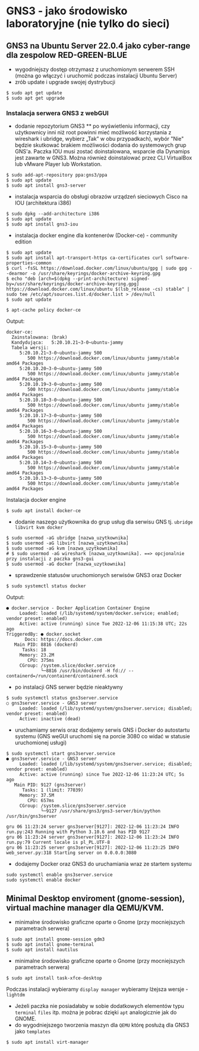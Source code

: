 # GNS3 - jako środowisko laboratoryjne (nie tylko do sieci)
## GNS3 na Ubuntu Server 22.0.4 jako cyber-range dla zespolow RED-GREEN-BLUE
* wygodniejszy dostęp otrzymasz z uruchomionym serwerem SSH (można go włączyć i uruchomić podczas instalacji Ubuntu Server)
* zrób update i upgrade swojej dystrybucji 
```
$ sudo apt get update
$ sudo apt get upgrade
```
### Instalacja serwera GNS3 z webGUI
* dodanie repozytorium GNS3
** po wyświetleniu informacji, czy użytkownicy inni niż root powinni mieć możliwość korzystania z wireshark i ubridge, wybierz „Tak” w obu przypadkach), wybór "Nie" będzie skutkować brakiem możliwości dodania do systemowych grup GNS'a. 
Paczka IOU musi zostać doinstalowana, wsparcie dla Dynamips jest zawarte w GNS3.
Można również doinstalować przez CLI VirtualBox lub vMware Player lub Workstation.
```
$ sudo add-apt-repository ppa:gns3/ppa
$ sudo apt update                                
$ sudo apt install gns3-server
```
* instalacja wsparcia do obsługi obrazów urządzeń sieciowych Cisco na IOU (architektura i386)
```
$ sudo dpkg --add-architecture i386
$ sudo apt update
$ sudo apt install gns3-iou
```
* instalacja docker engine dla kontenerów (Docker-ce) - community edition
```
$ sudo apt update
$ sudo apt install apt-transport-https ca-certificates curl software-properties-common
$ curl -fsSL https://download.docker.com/linux/ubuntu/gpg | sudo gpg --dearmor -o /usr/share/keyrings/docker-archive-keyring.gpg
$ echo "deb [arch=$(dpkg --print-architecture) signed-by=/usr/share/keyrings/docker-archive-keyring.gpg] https://download.docker.com/linux/ubuntu $(lsb_release -cs) stable" | sudo tee /etc/apt/sources.list.d/docker.list > /dev/null
$ sudo apt update
```
```
$ apt-cache policy docker-ce
```
Output:
```
docker-ce:
  Zainstalowana: (brak)
  Kandydująca:   5:20.10.21~3-0~ubuntu-jammy
  Tabela wersji:
     5:20.10.21~3-0~ubuntu-jammy 500
        500 https://download.docker.com/linux/ubuntu jammy/stable amd64 Packages
     5:20.10.20~3-0~ubuntu-jammy 500
        500 https://download.docker.com/linux/ubuntu jammy/stable amd64 Packages
     5:20.10.19~3-0~ubuntu-jammy 500
        500 https://download.docker.com/linux/ubuntu jammy/stable amd64 Packages
     5:20.10.18~3-0~ubuntu-jammy 500
        500 https://download.docker.com/linux/ubuntu jammy/stable amd64 Packages
     5:20.10.17~3-0~ubuntu-jammy 500
        500 https://download.docker.com/linux/ubuntu jammy/stable amd64 Packages
     5:20.10.16~3-0~ubuntu-jammy 500
        500 https://download.docker.com/linux/ubuntu jammy/stable amd64 Packages
     5:20.10.15~3-0~ubuntu-jammy 500
        500 https://download.docker.com/linux/ubuntu jammy/stable amd64 Packages
     5:20.10.14~3-0~ubuntu-jammy 500
        500 https://download.docker.com/linux/ubuntu jammy/stable amd64 Packages
     5:20.10.13~3-0~ubuntu-jammy 500
        500 https://download.docker.com/linux/ubuntu jammy/stable amd64 Packages
```
Instalacja docker engine
```
$ sudo apt install docker-ce
```
* dodanie naszego użytkownika do grup usług dla serwisu GNS tj. `ubridge libvirt kvm docker`
```
$ sudo usermod -aG ubridge [nazwa_uzytkownika]
$ sudo usermod -aG libvirt [nazwa_uzytkownika]
$ sudo usermod -aG kvm [nazwa_uzytkownika]
# $ sudo usermod -aG wireshark [nazwa_uzytkownika]. ==> opcjonalnie przy instalacji z paczka gns3-gui
$ sudo usermod -aG docker [nazwa_uzytkownika]
```
* sprawdzenie statusów uruchomionych serwisów GNS3 oraz Docker
```
$ sudo systemctl status docker
```
Output:
```
● docker.service - Docker Application Container Engine
     Loaded: loaded (/lib/systemd/system/docker.service; enabled; vendor preset: enabled)
     Active: active (running) since Tue 2022-12-06 11:15:38 UTC; 22s ago
TriggeredBy: ● docker.socket
       Docs: https://docs.docker.com
   Main PID: 8816 (dockerd)
      Tasks: 18
     Memory: 23.2M
        CPU: 375ms
     CGroup: /system.slice/docker.service
             └─8816 /usr/bin/dockerd -H fd:// --containerd=/run/containerd/containerd.sock
```
* po instalacji GNS serwer będzie nieaktywny
```
$ sudo systemctl status gns3server.service
○ gns3server.service - GNS3 server
     Loaded: loaded (/lib/systemd/system/gns3server.service; disabled; vendor preset: enabled)
     Active: inactive (dead)
```

* uruchamiamy serwis oraz dodajemy serwis GNS i Docker do autostartu systemu (GNS weGUI uruchomi się na porcie 3080 co widać w statusie uruchomionej usługi)
```
$ sudo systemctl start gns3server.service
● gns3server.service - GNS3 server
     Loaded: loaded (/lib/systemd/system/gns3server.service; disabled; vendor preset: enabled)
     Active: active (running) since Tue 2022-12-06 11:23:24 UTC; 5s ago
   Main PID: 9127 (gns3server)
      Tasks: 1 (limit: 77039)
     Memory: 37.5M
        CPU: 657ms
     CGroup: /system.slice/gns3server.service
             └─9127 /usr/share/gns3/gns3-server/bin/python /usr/bin/gns3server

gru 06 11:23:24 server gns3server[9127]: 2022-12-06 11:23:24 INFO run.py:243 Running with Python 3.10.6 and has PID 9127
gru 06 11:23:24 server gns3server[9127]: 2022-12-06 11:23:24 INFO run.py:79 Current locale is pl_PL.UTF-8
gru 06 11:23:25 server gns3server[9127]: 2022-12-06 11:23:25 INFO web_server.py:318 Starting server on 0.0.0.0:3080
```
* dodajemy Docker oraz GNS3 do uruchamiania wraz ze startem systemu
```
sudo systemctl enable gns3server.service
sudo systemctl enable docker
```
## Minimal Desktop enviroment (gnome-session), virtual machine manager dla QEMU/KVM.
* minimalne środowisko graficzne oparte o Gnome (przy mocniejszych parametrach serwera)
```
$ sudo apt install gnome-session gdm3
$ sudo apt install gnome-terminal
$ sudo apt install nautilus
```
* minimalne środowisko graficzne oparte o Gnome (przy mocniejszych parametrach serwera)
```
$ sudo apt install task-xfce-desktop
```
Podczas instalacji wybieramy `display manager` wybieramy lżejsza wersje - `lightdm`
* Jeżeli paczka nie posiadałaby w sobie dodatkowych elementów typu `terminal` `files` itp. można je pobrac dzięki `apt` analogicznie jak do GNOME.
* do wygodniejszego tworzenia maszyn dla `QEMU` którę posłużą dla GNS3 jako `templates`
```
$ sudo apt install virt-manager
```
